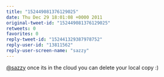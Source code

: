```yaml
---
title: "152449081376129025"
date: Thu Dec 29 18:01:08 +0000 2011
original-tweet-id: "152449081376129025"
retweets: 0
favorites: 0
reply-tweet-id: "152441329387978752"
reply-user-id: "13811562"
reply-user-screen-name: "sazzy"
---
```

<a href="https://twitter.com/sazzy">@sazzy</a> once its in the cloud you can delete your local copy :)
